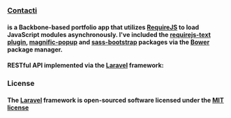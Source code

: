 ### [Contacti](http://contacti.herokuapp.com) 

#### is a Backbone-based portfolio app that utilizes [RequireJS](http://requirejs.org/) to load JavaScript modules asynchronously. I've included the [requirejs-text plugin](https://github.com/requirejs/text), [magnific-popup](http://dimsemenov.com/plugins/magnific-popup/) and [sass-bootstrap](https://github.com/jlong/sass-bootstrap) packages via the [Bower](http://bower.io/) package manager. 

#### RESTful API implemented via the [Laravel](http://laravel.com/) framework: 

### License

#### The [Laravel](http://laravel.com/) framework is open-sourced software licensed under the [MIT license](http://opensource.org/licenses/MIT)
